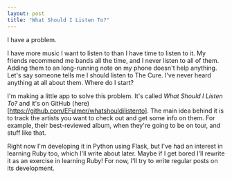 ```yaml
---
layout: post
title: "What Should I Listen To?"
---
```


I have a problem. 

I have more music I want to listen to than I have time to listen to it. My friends recommend me bands all the time, and I never listen to all of them. Adding them to an long-running note on my phone doesn't help anything. Let's say someone tells me I should listen to The Cure. I've never heard anything at all about them. Where do I start?

I'm making a little app to solve this problem. It's called *What Should I Listen To?* and it's on GitHub (here)[https://github.com/EFulmer/whatshouldilistento]. The main idea behind it is to track the artists you want to check out and get some info on them. For example, their best-reviewed album, when they're going to be on tour, and stuff like that.

Right now I'm developing it in Python using Flask, but I've had an interest in learning Ruby too, which I'll write about later. Maybe if I get bored I'll rewrite it as an exercise in learning Ruby! For now, I'll try to write regular posts on its development.
